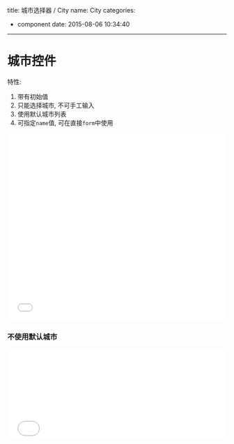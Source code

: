 title: 城市选择器 / City
name: City
categories:
  - component
date: 2015-08-06 10:34:40
---

# 城市控件

特性:

1. 带有初始值
2. 只能选择城市, 不可手工输入
3. 使用默认城市列表
4. 可指定`name`值, 可在直接`form`中使用

<iframe height='431' scrolling='no' src='//codepen.io/jinzhubaofu/embed/xGMYEr/?height=431&theme-id=17600&default-tab=result' frameborder='no' allowtransparency='true' allowfullscreen='true' style='width: 100%;'>
    See the Pen <a href='http://codepen.io/jinzhubaofu/pen/xGMYEr/'>xGMYEr</a> by leon (<a href='http://codepen.io/jinzhubaofu'>@jinzhubaofu</a>) on <a href='http://codepen.io'>CodePen</a>.
</iframe>

### 不使用默认城市

<iframe height='205' scrolling='no' src='//codepen.io/jinzhubaofu/embed/OVdQXd/?height=205&theme-id=17600&default-tab=result' frameborder='no' allowtransparency='true' allowfullscreen='true' style='width: 100%;'>
    See the Pen <a href='http://codepen.io/jinzhubaofu/pen/OVdQXd/'>OVdQXd</a> by leon (<a href='http://codepen.io/jinzhubaofu'>@jinzhubaofu</a>) on <a href='http://codepen.io'>CodePen</a>.
</iframe>
